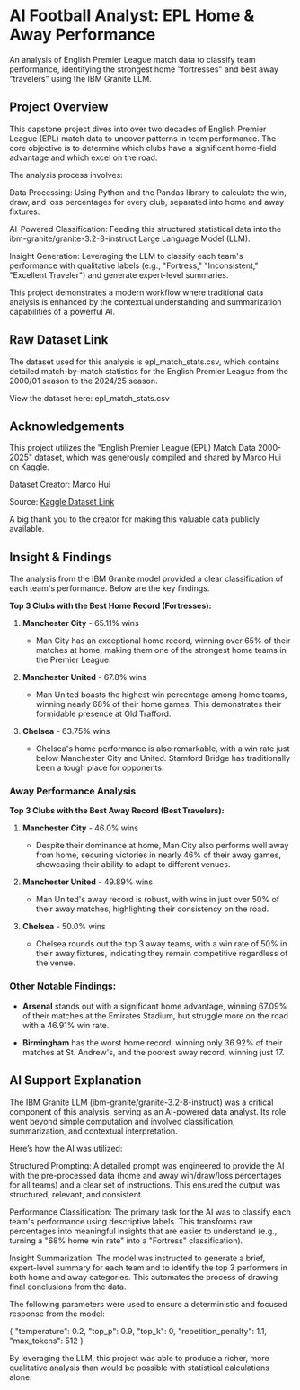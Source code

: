 # AI Football Analyst: EPL Home & Away Performance
An analysis of English Premier League match data to classify team performance, identifying the strongest home "fortresses" and best away "travelers" using the IBM Granite LLM.

## Project Overview
This capstone project dives into over two decades of English Premier League (EPL) match data to uncover patterns in team performance. The core objective is to determine which clubs have a significant home-field advantage and which excel on the road.

The analysis process involves:

Data Processing: Using Python and the Pandas library to calculate the win, draw, and loss percentages for every club, separated into home and away fixtures.

AI-Powered Classification: Feeding this structured statistical data into the ibm-granite/granite-3.2-8-instruct Large Language Model (LLM).

Insight Generation: Leveraging the LLM to classify each team's performance with qualitative labels (e.g., "Fortress," "Inconsistent," "Excellent Traveler") and generate expert-level summaries.

This project demonstrates a modern workflow where traditional data analysis is enhanced by the contextual understanding and summarization capabilities of a powerful AI.

## Raw Dataset Link
The dataset used for this analysis is epl_match_stats.csv, which contains detailed match-by-match statistics for the English Premier League from the 2000/01 season to the 2024/25 season.

View the dataset here: epl_match_stats.csv

## Acknowledgements
This project utilizes the "English Premier League (EPL) Match Data 2000-2025" dataset, which was generously compiled and shared by Marco Hui on Kaggle.

Dataset Creator: Marco Hui

Source: [Kaggle Dataset Link](https://www.kaggle.com/datasets/marcohuiii/english-premier-league-epl-match-data-2000-2025)

A big thank you to the creator for making this valuable data publicly available.

## Insight & Findings
The analysis from the IBM Granite model provided a clear classification of each team's performance. Below are the key findings.

**Top 3 Clubs with the Best Home Record (Fortresses):**

1. **Manchester City** - 65.11% wins
   - Man City has an exceptional home record, winning over 65% of their matches at home, making them one of the strongest home teams in the Premier League.

2. **Manchester United** - 67.8% wins
   - Man United boasts the highest win percentage among home teams, winning nearly 68% of their home games. This demonstrates their formidable presence at Old Trafford.

3. **Chelsea** - 63.75% wins
   - Chelsea's home performance is also remarkable, with a win rate just below Manchester City and United. Stamford Bridge has traditionally been a tough place for opponents.

### Away Performance Analysis

**Top 3 Clubs with the Best Away Record (Best Travelers):**

1. **Manchester City** - 46.0% wins
   - Despite their dominance at home, Man City also performs well away from home, securing victories in nearly 46% of their away games, showcasing their ability to adapt to different venues.

2. **Manchester United** - 49.89% wins
   - Man United's away record is robust, with wins in just over 50% of their away matches, highlighting their consistency on the road.

3. **Chelsea** - 50.0% wins
   - Chelsea rounds out the top 3 away teams, with a win rate of 50% in their away fixtures, indicating they remain competitive regardless of the venue.

### Other Notable Findings:

- **Arsenal** stands out with a significant home advantage, winning 67.09% of their matches at the Emirates Stadium, but struggle more on the road with a 46.91% win rate.

- **Birmingham** has the worst home record, winning only 36.92% of their matches at St. Andrew's, and the poorest away record, winning just 17.

## AI Support Explanation
The IBM Granite LLM (ibm-granite/granite-3.2-8-instruct) was a critical component of this analysis, serving as an AI-powered data analyst. Its role went beyond simple computation and involved classification, summarization, and contextual interpretation.

Here’s how the AI was utilized:

Structured Prompting: A detailed prompt was engineered to provide the AI with the pre-processed data (home and away win/draw/loss percentages for all teams) and a clear set of instructions. This ensured the output was structured, relevant, and consistent.

Performance Classification: The primary task for the AI was to classify each team's performance using descriptive labels. This transforms raw percentages into meaningful insights that are easier to understand (e.g., turning a "68% home win rate" into a "Fortress" classification).

Insight Summarization: The model was instructed to generate a brief, expert-level summary for each team and to identify the top 3 performers in both home and away categories. This automates the process of drawing final conclusions from the data.

The following parameters were used to ensure a deterministic and focused response from the model:

{
  "temperature": 0.2,
  "top_p": 0.9,
  "top_k": 0,
  "repetition_penalty": 1.1,
  "max_tokens": 512
}

By leveraging the LLM, this project was able to produce a richer, more qualitative analysis than would be possible with statistical calculations alone.
